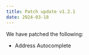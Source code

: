 ```yaml
---
title: Patch update v1.2.1
date: 2024-03-18
---
```


We have patched the following:

- Address Autocomplete
